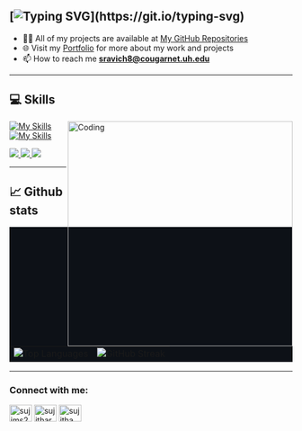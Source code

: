 [![Typing SVG](https://readme-typing-svg.herokuapp.com?size=18&color=8A2BE2&lines=Hello,+my+name+is+Sujitha+Ravichandran.;I'm+a+data+science+graduate+student+at+University+of+Houston.)](https://git.io/typing-svg)
---
- 👩‍💻 All of my projects are available at [My GitHub Repositories](https://github.com/sujims22?tab=repositories)
- 🌐 Visit my [Portfolio](https://sujims22.github.io/sujitharavichandran/) for more about my work and projects
- 📫 How to reach me **sravich8@cougarnet.uh.edu**

---
💻 Skills
---
<img align="right" alt="Coding" width="400" src="https://camo.githubusercontent.com/374987f773148e46b1851b9e3bc4bf71b182562dd002620ef3e4263cb3997130/68747470733a2f2f6d69726f2e6d656469756d2e636f6d2f6d61782f3837352f312a7164415731546a434e353768316c6275757a766368672e676966">

[![My Skills](https://skillicons.dev/icons?i=java,kotlin,nodejs,figma&theme=dark)](https://skillicons.dev)
[![My Skills](https://skillicons.dev/icons?i=python,r,mysql,tensorflow,pytorch,pandas,numpy,jupyter,git,kubernetes,docker,c,linux,bash,aws,azure,ml&perline=3)](https://skillicons.dev)
<p align="left">
  <a href="https://skillicons.dev">
    <img src="https://skillicons.dev/icons?i=git,kubernetes,docker,c," />
    <img src="https://skillicons.dev/icons?i=python,r,mysql,tensorflow,pytorch,pandas,numpy,jupyter" />
    <img src="https://skillicons.dev/icons?i=linux,bash,aws,azure,ml" />
  </a>
</p>


---
:chart_with_upwards_trend: Github stats 
---

<div align="center" style="background-color:#0D1117;">
  <table>
    <tr>
      <td>
        <img src="https://github-readme-stats.vercel.app/api/top-langs/?username=sujims22&layout=compact&bg_color=0D1117&title_color=8A2BE2&text_color=c9d1d9" alt="Top Languages" />
      </td>
      <td>
        <img src="https://github-readme-streak-stats.herokuapp.com/?user=sujims22&background=0D1117&stroke=c9d1d9&ring=8A2BE2&fire=8A2BE2&currStreakNum=c9d1d9&sideNums=c9d1d9&currStreakLabel=8A2BE2&sideLabels=8A2BE2" alt="GitHub Streak" />
      </td>
    </tr>
  </table>
</div>

---
<h3 align="left">Connect with me:</h3>
<p align="left">
<a href="https://twitter.com/sujims22" target="blank"><img align="center" src="https://raw.githubusercontent.com/rahuldkjain/github-profile-readme-generator/master/src/images/icons/Social/twitter.svg" alt="sujims22" height="30" width="40" /></a>
<a href="https://www.linkedin.com/in/sujitharavichandran" target="blank"><img align="center" src="https://raw.githubusercontent.com/rahuldkjain/github-profile-readme-generator/master/src/images/icons/Social/linked-in-alt.svg" alt="sujitharavichandran" height="30" width="40" /></a>
<a href="https://instagram.com/sujitha" target="blank"><img align="center" src="https://raw.githubusercontent.com/rahuldkjain/github-profile-readme-generator/master/src/images/icons/Social/instagram.svg" alt="sujitha" height="30" width="40" /></a>
</p>







